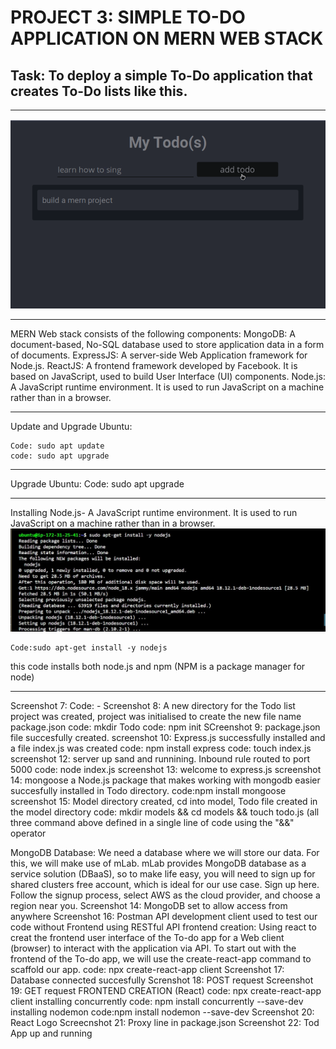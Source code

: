 # PROJECT 3: SIMPLE TO-DO  APPLICATION ON MERN WEB STACK
## Task:  To deploy a simple To-Do application that creates To-Do lists like this.
***
![sampletodolistproject](./Image/SampleTodolistproject.png)
***
MERN Web stack consists of the following components:
MongoDB: A document-based, No-SQL database used to store application data in a form of documents.
ExpressJS: A server-side Web Application framework for Node.js.
ReactJS: A frontend framework developed by Facebook. It is based on JavaScript, used to build User Interface (UI) components.
Node.js: A JavaScript runtime environment. It is used to run JavaScript on a machine rather than in a browser.
***
Update and Upgrade Ubuntu: 
```
Code: sudo apt update 
code: sudo apt upgrade
```
___
Upgrade Ubuntu: Code: sudo apt upgrade
***
Installing Node.js- A JavaScript runtime environment. It is used to run JavaScript on a machine rather than in a browser.
![screenshot 7](./Image/Screenshot%207.jpg)
```
Code:sudo apt-get install -y nodejs
```
this code installs both node.js and npm (NPM is a package manager for node)
***
Screenshot 7: 
Code:  - 
Screenshot 8: A new directory for the Todo list project was created, project was initialised to create the 
new file name package.json
code: mkdir Todo
code: npm init
SCreenshot 9: package.json file succesfully created.
screenshot 10: Express.js successfully installed and a file index.js was created
code: npm install express
code: touch index.js
screenshot 12: server up sand and runnining. Inbound rule routed to port 5000
code: node index.js
screenshot 13: welcome to express.js
screenshot 14: mongoose a Node.js package that makes working with mongodb easier succesfully installed in Todo directory.
code:npm install mongoose
screenshot 15: Model directory created, cd into model, Todo file created in the model directory
code: mkdir models && cd models && touch todo.js (all three command above defined in a single line of code using the "&&" operator

MongoDB Database: We need a database where we will store our data. For this, we will make use of mLab. mLab provides MongoDB database as a service solution (DBaaS), so to make life easy, you will need to sign up for shared clusters free account, which is ideal for our use case. Sign up here. Follow the signup process, select AWS as the cloud provider, and choose a region near you.
Screenshot 14: MongoDB set to allow access from anywhere
Screenshot 16: Postman API development client used to test our code without Frontend using RESTful API
frontend creation: Using react to creat the frontend user interface of the To-do app for a Web client (browser) to interact with the application via API. To start out with the frontend of the To-do app, we will use the create-react-app command to scaffold our app.
code: npx create-react-app client
Screenshot 17: Database connected succesfully
Screnshot 18: POST request
Screenshot 19: GET request
FRONTEND CREATION (React)
code: npx create-react-app client
installing concurrently
code: npm install concurrently --save-dev
installing nodemon
code:npm install nodemon --save-dev
Screenshot 20: React Logo
Screecnshot 21: Proxy line in package.json
Screenshot 22: Tod App up and running
